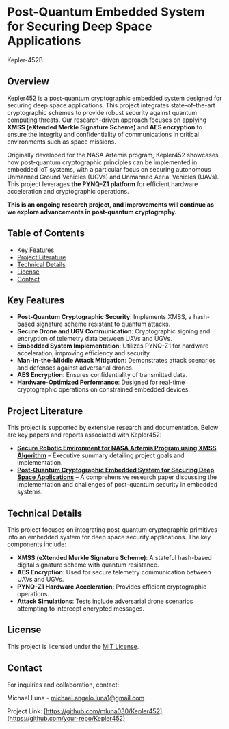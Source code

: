 # Post-Quantum Embedded System for Securing Deep Space Applications 
Kepler-452B

## Overview

Kepler452 is a post-quantum cryptographic embedded system designed for securing deep space applications. This project integrates state-of-the-art cryptographic schemes to provide robust security against quantum computing threats. Our research-driven approach focuses on applying **XMSS (eXtended Merkle Signature Scheme)** and **AES encryption** to ensure the integrity and confidentiality of communications in critical environments such as space missions.

Originally developed for the NASA Artemis program, Kepler452 showcases how post-quantum cryptographic principles can be implemented in embedded IoT systems, with a particular focus on securing autonomous Unmanned Ground Vehicles (UGVs) and Unmanned Aerial Vehicles (UAVs). This project leverages **the PYNQ-Z1 platform** for efficient hardware acceleration and cryptographic operations.

**This is an ongoing research project, and improvements will continue as we explore advancements in post-quantum cryptography.**

## Table of Contents

- [Key Features](#key-features)
- [Project Literature](#project-literature)
- [Technical Details](#technical-details)
- [License](#license)
- [Contact](#contact)

## Key Features

- **Post-Quantum Cryptographic Security**: Implements XMSS, a hash-based signature scheme resistant to quantum attacks.
- **Secure Drone and UGV Communication**: Cryptographic signing and encryption of telemetry data between UAVs and UGVs.
- **Embedded System Implementation**: Utilizes PYNQ-Z1 for hardware acceleration, improving efficiency and security.
- **Man-in-the-Middle Attack Mitigation**: Demonstrates attack scenarios and defenses against adversarial drones.
- **AES Encryption**: Ensures confidentiality of transmitted data.
- **Hardware-Optimized Performance**: Designed for real-time cryptographic operations on constrained embedded devices.

## Project Literature

This project is supported by extensive research and documentation. Below are key papers and reports associated with Kepler452:

- **[Secure Robotic Environment for NASA Artemis Program using XMSS Algorithm](docs/exec_sum.pdf)** – Executive summary detailing project goals and implementation.
- **[Post-Quantum Cryptographic Embedded System for Securing Deep Space Applications](docs/Post_Quantum_Cryptography.pdf)** – A comprehensive research paper discussing the implementation and challenges of post-quantum security in embedded systems.

## Technical Details

This project focuses on integrating post-quantum cryptographic primitives into an embedded system for deep space security applications. The key components include:

- **XMSS (eXtended Merkle Signature Scheme)**: A stateful hash-based digital signature scheme with quantum resistance.
- **AES Encryption**: Used for secure telemetry communication between UAVs and UGVs.
- **PYNQ-Z1 Hardware Acceleration**: Provides efficient cryptographic operations.
- **Attack Simulations**: Tests include adversarial drone scenarios attempting to intercept encrypted messages.

## License

This project is licensed under the [MIT License](docs/LICENSE).

## Contact

For inquiries and collaboration, contact:

Michael Luna - [michael.angelo.luna1@gmail.com](mailto:michael.angelo.luna1@gmail.com)

Project Link: [https://github.com/mluna030/Kepler452](https://github.com/your-repo/Kepler452)


